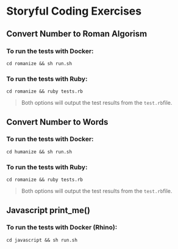# Storyful Coding Exercises

## Convert Number to Roman Algorism

### To run the tests with Docker:

`cd romanize && sh run.sh`

### To run the tests with Ruby:

`cd romanize && ruby tests.rb`

> Both options will output the test results from the `test.rb`file.

## Convert Number to Words

### To run the tests with Docker:

`cd humanize && sh run.sh`

### To run the tests with Ruby:

`cd romanize && ruby tests.rb`

> Both options will output the test results from the `test.rb`file.

## Javascript print_me()

### To run the tests with Docker (Rhino):

`cd javascript && sh run.sh`
